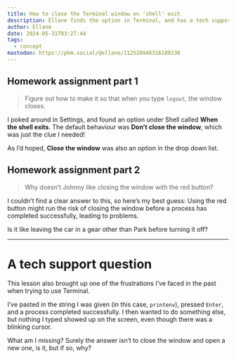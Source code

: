 ```yaml
---
title: How to close the Terminal window on 'shell' exit
description: Ellane finds the option in Terminal, and has a tech support issue.
author: Ellane
date: 2024-05-31T03:27:44
tags:
  - concept
mastodon: https://pkm.social/@ellane/112528946316189230
---
```


## Homework assignment part 1

> Figure out how to make it so that when you type `logout`, the window closes.

I poked around in Settings, and found an option under Shell called **When the shell exits**. The default behaviour was **Don’t close the window**, which was just the clue I needed!

As I’d hoped, **Close the window** was also an option in the drop down list.

## Homework assignment part 2

> Why doesn’t Johnny like closing the window with the red button?

I couldn’t find a clear answer to this, so here’s my best guess: Using the red button might run the risk of closing the window before a process has completed successfully, leading to problems.

Is it like leaving the car in a gear other than Park before turning it off?

---

# A tech support question

This lesson also brought up one of the frustrations I’ve faced in the past when trying to use Terminal.

I’ve pasted in the string I was given (in this case, `printenv`), pressed `Enter`, and a process completed successfully. I then wanted to do something else, but nothing I typed showed up on the screen, even though there was a blinking cursor.

What am I missing? Surely the answer isn’t to close the window and open a new one, is it, but if so, why?

